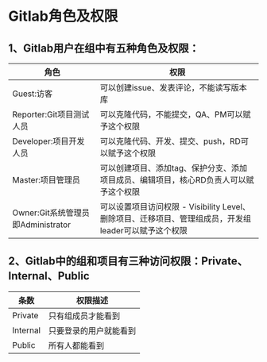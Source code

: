 # Gitlab角色及权限

## 1、Gitlab用户在组中有五种角色及权限：

| 角色                               | 权限                                                         |
| ---------------------------------- | ------------------------------------------------------------ |
| Guest:访客                         | 可以创建issue、发表评论，不能读写版本库                      |
| Reporter:Git项目测试人员           | 可以克隆代码，不能提交，QA、PM可以赋予这个权限               |
| Developer:项目开发人员             | 可以克隆代码、开发、提交、push，RD可以赋予这个权限           |
| Master:项目管理员                  | 可以创建项目、添加tag、保护分支、添加项目成员、编辑项目，核心RD负责人可以赋予这个权限 |
| Owner:Git系统管理员即Administrator | 可以设置项目访问权限 - Visibility Level、删除项目、迁移项目、管理组成员，开发组leader可以赋予这个权限 |



## 2、Gitlab中的组和项目有三种访问权限：Private、Internal、Public

| 条数     | 权限描述               |
| -------- | ---------------------- |
| Private  | 只有组成员才能看到     |
| Internal | 只要登录的用户就能看到 |
| Public   | 所有人都能看到         |

